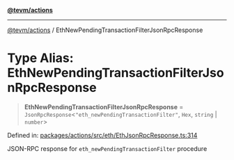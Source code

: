 [**@tevm/actions**](../README.md)

***

[@tevm/actions](../globals.md) / EthNewPendingTransactionFilterJsonRpcResponse

# Type Alias: EthNewPendingTransactionFilterJsonRpcResponse

> **EthNewPendingTransactionFilterJsonRpcResponse** = `JsonRpcResponse`\<`"eth_newPendingTransactionFilter"`, `Hex`, `string` \| `number`\>

Defined in: [packages/actions/src/eth/EthJsonRpcResponse.ts:314](https://github.com/evmts/tevm-monorepo/blob/main/packages/actions/src/eth/EthJsonRpcResponse.ts#L314)

JSON-RPC response for `eth_newPendingTransactionFilter` procedure
